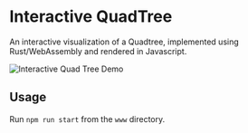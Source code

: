 # Interactive QuadTree
An interactive visualization of a Quadtree, implemented using Rust/WebAssembly and rendered in Javascript.

![Interactive Quad Tree Demo](demo.png)

## Usage
Run `npm run start` from the `www` directory.
